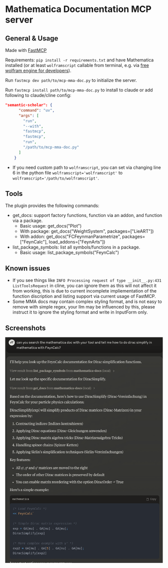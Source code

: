# Mathematica Documentation MCP server

## General & Usage

Made with [FastMCP](https://github.com/jlowin/fastmcp)

Requirements: `pip install -r requirements.txt` and have Mathematica installed (or at least `wolframscript` callable from terminal, e.g. via [free wolfram engine for developers](https://www.wolfram.com/engine/index.php.en)).

Run `fastmcp dev path/to/mcp-mma-doc.py` to initialize the server.

Run `fastmcp install path/to/mcp-mma-doc.py` to install to claude or add following to claude/cline config:

```json
"semantic-scholar": {
      "command": "uv",
      "args": [
        "run",
        "--with",
        "fastmcp",
        "fastmcp",
        "run",
        "/path/to/mcp-mma-doc.py"
      ]
    }
```

- If you need custom path to `wolframscript`, you can set via changing line 6 in the python file `wolframscript='wolframscript'` to `wolframscript='/path/to/wolframscript'`.

## Tools

The plugin provides the following commands:

- get_docs: support factory functions, function via an addon, and function via a package.
  - Basic usage: get_docs("Plot")
  - With package: get_docs("WeightSystem", packages=["LieART"])
  - With addon: get_docs("FCFeynmanParametrize", packages=["FeynCalc"], load_addons=["FeynArts"])
- list_package_symbols: list all symbols/functions in a package.
  - Basic usage: list_package_symbols("FeynCalc")

## Known issues

- If you see things like `INFO Processing request of type __init__.py:431 ListToolsRequest` in cline, you can ignore them as this will not affect it from working, this is due to current incomplete impliementation of the function discription and listing support via current usage of FastMCP.
- Some MMA docs may contain complex styling format, and is not easy to remove with simple regex, your llm may be influenced by this, please instruct it to ignore the styling format and write in InputForm only.

## Screenshots

![screenshot](image.png)
